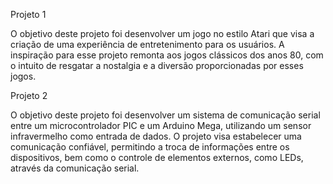 Projeto 1

O objetivo deste projeto foi desenvolver um jogo no estilo Atari que visa a criação de uma experiência
de entretenimento para os usuários. A inspiração para esse projeto remonta aos jogos clássicos dos
anos 80, com o intuito de resgatar a nostalgia e a diversão proporcionadas por esses jogos.

Projeto 2

O objetivo deste projeto foi desenvolver um sistema de comunicação serial entre um microcontrolador
PIC e um Arduino Mega, utilizando um sensor infravermelho como entrada de dados. O projeto visa
estabelecer uma comunicação confiável, permitindo a troca de informações entre os dispositivos,
bem como o controle de elementos externos, como LEDs, através da comunicação serial.
